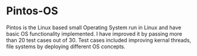 # Pintos-OS
Pintos is the Linux based small Operating System run in Linux and have basic OS functionality implemented. 
I have improved it by passing more than 20 test cases out of 30. 
Test cases included improving kernal threads, file systems by deploying different OS concepts.
